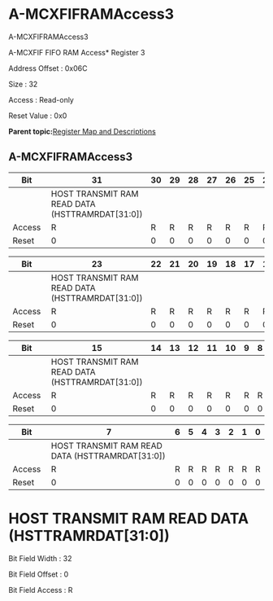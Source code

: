 # A-MCXFIFRAMAccess3

A-MCXFIFRAMAccess3

A-MCXFIF FIFO RAM Access\* Register 3

Address Offset : 0x06C

Size : 32

Access : Read-only

Reset Value : 0x0

**Parent topic:**[Register Map and Descriptions](GUID-521EA668-4C02-4A74-927B-B4C8D92B9489.md)

## A-MCXFIFRAMAccess3

|Bit |31|30|29|28|27|26|25|24|
|----|---|---|---|---|---|---|---|---|
| |HOST TRANSMIT RAM READ DATA \(HSTTRAMRDAT\[31:0\]\)|
|Access |R|R|R|R|R|R|R|R|
|Reset |0|0|0|0|0|0|0|0|

|Bit |23|22|21|20|19|18|17|16|
|----|---|---|---|---|---|---|---|---|
| |HOST TRANSMIT RAM READ DATA \(HSTTRAMRDAT\[31:0\]\)|
|Access |R|R|R|R|R|R|R|R|
|Reset |0|0|0|0|0|0|0|0|

|Bit |15|14|13|12|11|10|9|8|
|----|---|---|---|---|---|---|---|---|
| |HOST TRANSMIT RAM READ DATA \(HSTTRAMRDAT\[31:0\]\)|
|Access |R|R|R|R|R|R|R|R|
|Reset |0|0|0|0|0|0|0|0|

|Bit |7|6|5|4|3|2|1|0|
|----|---|---|---|---|---|---|---|---|
| |HOST TRANSMIT RAM READ DATA \(HSTTRAMRDAT\[31:0\]\)|
|Access |R|R|R|R|R|R|R|R|
|Reset |0|0|0|0|0|0|0|0|

# HOST TRANSMIT RAM READ DATA \(HSTTRAMRDAT\[31:0\]\)

Bit Field Width : 32

Bit Field Offset : 0

Bit Field Access : R

